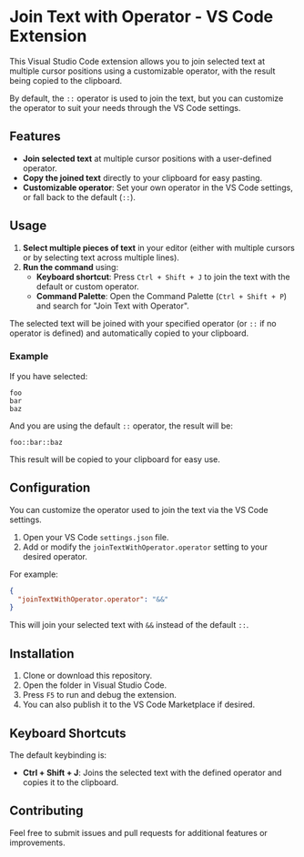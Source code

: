 # Join Text with Operator - VS Code Extension

This Visual Studio Code extension allows you to join selected text at multiple cursor positions using a customizable operator, with the result being copied to the clipboard.

By default, the `::` operator is used to join the text, but you can customize the operator to suit your needs through the VS Code settings.

## Features

- **Join selected text** at multiple cursor positions with a user-defined operator.
- **Copy the joined text** directly to your clipboard for easy pasting.
- **Customizable operator**: Set your own operator in the VS Code settings, or fall back to the default (`::`).

## Usage

1. **Select multiple pieces of text** in your editor (either with multiple cursors or by selecting text across multiple lines).
2. **Run the command** using:
   - **Keyboard shortcut**: Press `Ctrl + Shift + J` to join the text with the default or custom operator.
   - **Command Palette**: Open the Command Palette (`Ctrl + Shift + P`) and search for "Join Text with Operator".

The selected text will be joined with your specified operator (or `::` if no operator is defined) and automatically copied to your clipboard.

### Example

If you have selected:

```
foo
bar
baz
```

And you are using the default `::` operator, the result will be:

```
foo::bar::baz
```

This result will be copied to your clipboard for easy use.

## Configuration

You can customize the operator used to join the text via the VS Code settings.

1. Open your VS Code `settings.json` file.
2. Add or modify the `joinTextWithOperator.operator` setting to your desired operator.

For example:

```json
{
  "joinTextWithOperator.operator": "&&"
}
```

This will join your selected text with `&&` instead of the default `::`.

## Installation

1. Clone or download this repository.
2. Open the folder in Visual Studio Code.
3. Press `F5` to run and debug the extension.
4. You can also publish it to the VS Code Marketplace if desired.

## Keyboard Shortcuts

The default keybinding is:

- **Ctrl + Shift + J**: Joins the selected text with the defined operator and copies it to the clipboard.

## Contributing

Feel free to submit issues and pull requests for additional features or improvements.